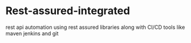 # Rest-assured-integrated
rest api automation using rest assured libraries along with CI/CD tools like maven jenkins and git 
